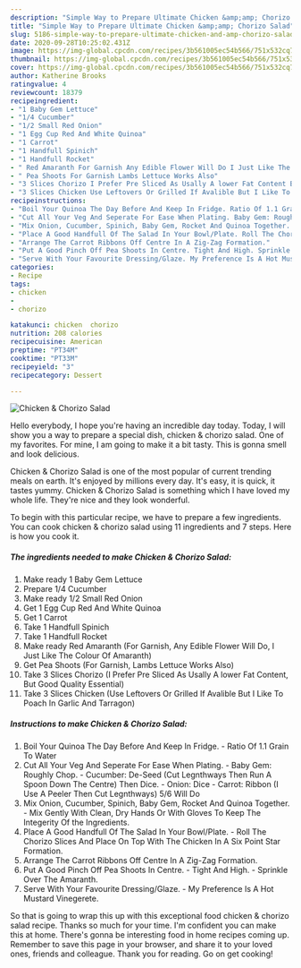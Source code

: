 ```yaml
---
description: "Simple Way to Prepare Ultimate Chicken &amp;amp; Chorizo Salad"
title: "Simple Way to Prepare Ultimate Chicken &amp;amp; Chorizo Salad"
slug: 5186-simple-way-to-prepare-ultimate-chicken-and-amp-chorizo-salad
date: 2020-09-28T10:25:02.431Z
image: https://img-global.cpcdn.com/recipes/3b561005ec54b566/751x532cq70/chicken-chorizo-salad-recipe-main-photo.jpg
thumbnail: https://img-global.cpcdn.com/recipes/3b561005ec54b566/751x532cq70/chicken-chorizo-salad-recipe-main-photo.jpg
cover: https://img-global.cpcdn.com/recipes/3b561005ec54b566/751x532cq70/chicken-chorizo-salad-recipe-main-photo.jpg
author: Katherine Brooks
ratingvalue: 4
reviewcount: 18379
recipeingredient:
- "1 Baby Gem Lettuce"
- "1/4 Cucumber"
- "1/2 Small Red Onion"
- "1 Egg Cup Red And White Quinoa"
- "1 Carrot"
- "1 Handfull Spinich"
- "1 Handfull Rocket"
- " Red Amaranth For Garnish Any Edible Flower Will Do I Just Like The Colour Of Amaranth"
- " Pea Shoots For Garnish Lambs Lettuce Works Also"
- "3 Slices Chorizo I Prefer Pre Sliced As Usally A lower Fat Content But Good Quality Essential"
- "3 Slices Chicken Use Leftovers Or Grilled If Avalible But I Like To Poach In Garlic And Tarragon"
recipeinstructions:
- "Boil Your Quinoa The Day Before And Keep In Fridge. Ratio Of 1.1 Grain To Water"
- "Cut All Your Veg And Seperate For Ease When Plating. Baby Gem: Roughly Chop. Cucumber: De-Seed (Cut Legnthways Then Run A Spoon Down The Centre) Then Dice. Onion: Dice Carrot: Ribbon (I Use A Peeler Then Cut Legnthways) 5/6 Will Do"
- "Mix Onion, Cucumber, Spinich, Baby Gem, Rocket And Quinoa Together. Mix Gently With Clean, Dry Hands Or With Gloves To Keep The Integerity Of the Ingredients."
- "Place A Good Handfull Of The Salad In Your Bowl/Plate. Roll The Chorizo Slices And Place On Top With The Chicken In A Six Point Star Formation."
- "Arrange The Carrot Ribbons Off Centre In A Zig-Zag Formation."
- "Put A Good Pinch Off Pea Shoots In Centre. Tight And High. Sprinkle Over The Amaranth."
- "Serve With Your Favourite Dressing/Glaze. My Preference Is A Hot Mustard Vinegerete."
categories:
- Recipe
tags:
- chicken
- 
- chorizo

katakunci: chicken  chorizo 
nutrition: 208 calories
recipecuisine: American
preptime: "PT34M"
cooktime: "PT33M"
recipeyield: "3"
recipecategory: Dessert

---
```



![Chicken &amp; Chorizo Salad](https://img-global.cpcdn.com/recipes/3b561005ec54b566/751x532cq70/chicken-chorizo-salad-recipe-main-photo.jpg)

Hello everybody, I hope you're having an incredible day today. Today, I will show you a way to prepare a special dish, chicken &amp; chorizo salad. One of my favorites. For mine, I am going to make it a bit tasty. This is gonna smell and look delicious.



Chicken &amp; Chorizo Salad is one of the most popular of current trending meals on earth. It's enjoyed by millions every day. It's easy, it is quick, it tastes yummy. Chicken &amp; Chorizo Salad is something which I have loved my whole life. They're nice and they look wonderful.


To begin with this particular recipe, we have to prepare a few ingredients. You can cook chicken &amp; chorizo salad using 11 ingredients and 7 steps. Here is how you cook it.

<!--inarticleads1-->

##### The ingredients needed to make Chicken &amp; Chorizo Salad:

1. Make ready 1 Baby Gem Lettuce
1. Prepare 1/4 Cucumber
1. Make ready 1/2 Small Red Onion
1. Get 1 Egg Cup Red And White Quinoa
1. Get 1 Carrot
1. Take 1 Handfull Spinich
1. Take 1 Handfull Rocket
1. Make ready  Red Amaranth (For Garnish, Any Edible Flower Will Do, I Just Like The Colour Of Amaranth)
1. Get  Pea Shoots (For Garnish, Lambs Lettuce Works Also)
1. Take 3 Slices Chorizo (I Prefer Pre Sliced As Usally A lower Fat Content, But Good Quality Essential)
1. Take 3 Slices Chicken (Use Leftovers Or Grilled If Avalible But I Like To Poach In Garlic And Tarragon)




<!--inarticleads2-->

##### Instructions to make Chicken &amp; Chorizo Salad:

1. Boil Your Quinoa The Day Before And Keep In Fridge. - Ratio Of 1.1 Grain To Water
1. Cut All Your Veg And Seperate For Ease When Plating. - Baby Gem: Roughly Chop. - Cucumber: De-Seed (Cut Legnthways Then Run A Spoon Down The Centre) Then Dice. - Onion: Dice - Carrot: Ribbon (I Use A Peeler Then Cut Legnthways) 5/6 Will Do
1. Mix Onion, Cucumber, Spinich, Baby Gem, Rocket And Quinoa Together. - Mix Gently With Clean, Dry Hands Or With Gloves To Keep The Integerity Of the Ingredients.
1. Place A Good Handfull Of The Salad In Your Bowl/Plate. - Roll The Chorizo Slices And Place On Top With The Chicken In A Six Point Star Formation.
1. Arrange The Carrot Ribbons Off Centre In A Zig-Zag Formation.
1. Put A Good Pinch Off Pea Shoots In Centre. - Tight And High. - Sprinkle Over The Amaranth.
1. Serve With Your Favourite Dressing/Glaze. - My Preference Is A Hot Mustard Vinegerete.




So that is going to wrap this up with this exceptional food chicken &amp; chorizo salad recipe. Thanks so much for your time. I'm confident you can make this at home. There's gonna be interesting food in home recipes coming up. Remember to save this page in your browser, and share it to your loved ones, friends and colleague. Thank you for reading. Go on get cooking!
